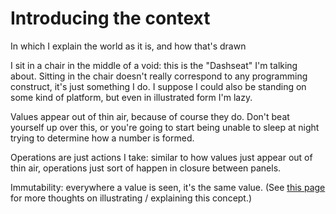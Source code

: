 # Introducing the context

In which I explain the world as it is, and how that's drawn

I sit in a chair in the middle of a void: this is the "Dashseat" I'm talking about. Sitting in the chair doesn't really correspond to any programming construct, it's just something I do. I suppose I could also be standing on some kind of platform, but even in illustrated form I'm lazy.

Values appear out of thin air, because of course they do. Don't beat yourself up over this, or you're going to start being unable to sleep at night trying to determine how a number is formed.

Operations are just actions I take: similar to how values just appear out of thin air, operations just sort of happen in closure between panels.

Immutability: everywhere a value is seen, it's the same value. (See [this page][issue3] for more thoughts on illustrating / explaining this concept.)

[issue3]: skkm3-fjvmp-gf8qx-t6ewt-e8pgp
